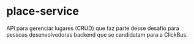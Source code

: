 # place-service
API para gerenciar lugares (CRUD) que faz parte desse desafio para pessoas desenvolvedoras backend que se candidatam para a ClickBus.

